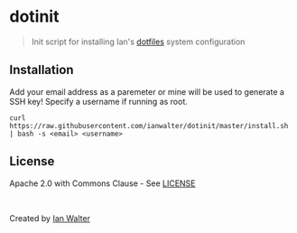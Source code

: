 # dotinit
> Init script for installing Ian's [dotfiles][dotfilesUrl] system configuration

## Installation

Add your email address as a paremeter or mine will be used to generate a SSH
key! Specify a username if running as root.

```console
curl https://raw.githubusercontent.com/ianwalter/dotinit/master/install.sh | bash -s <email> <username>
```

## License

Apache 2.0 with Commons Clause - See [LICENSE][licenseUrl]

&nbsp;

Created by [Ian Walter](https://ianwalter.dev)

[dotfilesUrl]: https://github.com/ianwalter/dotfiles
[licenseUrl]: https://github.com/ianwalter/dotinit/blob/master/LICENSE
